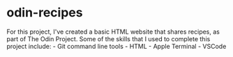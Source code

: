 # odin-recipes

For this project, I've created a basic HTML website that shares recipes, as part of The Odin Project. Some of the skills that I used to complete this project include: - Git command line tools - HTML - Apple Terminal - VSCode
